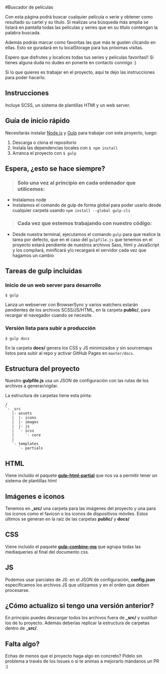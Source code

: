 #Buscador de películas

Con esta página podrá buscar cualquier película o serie y obtener como resultado su cartel y su titulo. 
Si realizas una búsqueda más amplia se listará en pantalla todas las películas y series que en su título contengan la palabra buscada.

Además podrás marcar como favoritas las que más te gusten clicando en ellas. Esto se guradará en tu localStorage para tus próximas visitas.

Espero que disfrutes y localices todas tus series y películas favoritas!! Si tienes alguna duda no dudes en ponerte en contacto conmigo :) 


Si lo que quieres es trabajar en el proyecto, aquí te dejo las instrucciones para poder hacerlo: 
## Instrucciones
Incluye SCSS, un sistema de plantillas HTMl y un web server.


## Guía de inicio rápido
Necesitarás instalar [Node.js](https://nodejs.org/) y [Gulp](https://gulpjs.com) para trabajar con este proyecto, luego:
1. Descarga o clona el repositorio
2. Instala las dependencias locales con `$ npm install`
3. Arranca el proyecto con `$ gulp`

## Espera, ¿esto se hace siempre?
> ### Solo una vez al principio en cada ordenador que utilicemos:
- Instalamos node
- Instalamos el comando de gulp de forma global para poder usarlo desde cualquier carpeta usando `npm install --global gulp-cli`


> ### Cada vez que estemos trabajando con nuestro código:
- Desde nuestra terminal, ejecutamos el comando `gulp` para que realice la tarea por defecto, que en el caso del `gulpfile.js` que tenemos en el proyecto estará pendiente de nuestros archivos Sass, html y JavaScript y los compilará, minificará y/o recargará el servidor cada vez que hagamos un cambio

## Tareas de gulp incluidas
### Inicio de un web server para desarrollo
```
$ gulp
```
Lanza un webserver con BrowserSync y varios watchers estarán pendientes de los archivos SCSS/JS/HTML, en la carpeta **public/**, para recargar el navegador cuando se necesite.

### Versión lista para subir a producción
```
$ gulp docs
```
En la carpeta **docs/** genera los CSS y JS minimizados y sin sourcemaps listos para subir al repo y activar GitHub Pages en `master/docs`.


## Estructura del proyecto
Nuestro **gulpfile.js** usa un JSON de configuración con las rutas de los archivos a generar/vigilar.

La estructura de carpetas tiene esta pinta:
```
/
`- _src
   |- assets
   |  |- icons
   |  |- images
   |  |- js
   |  `- scss
   |     `- core
   |
   `- templates
      `- partials

```

## HTML
Viene incluído el paquete [**gulp-html-partial**](https://www.npmjs.com/package/gulp-html-partial) que nos va a permitir tener un sistema de plantillas html

## Imágenes e iconos
Tenemos en **_src/** una carpeta para las imágenes del proyecto y una para los iconos como el favicon o los iconos de dispositivos móviles. Estos últimos se generan en la raíz de las carpetas **public/** y **docs/**

## CSS
Viene incluído el paquete [**gulp-combine-mq**](https://www.npmjs.com/package/gulp-combine-mq) que agrupa todas las mediaqueries al final del documento css.

## JS
Podemos usar parciales de JS: en el JSON de configuración, **config.json** especificamos los archivos JS que utilizamos y en el orden que deben procesarse.

## ¿Cómo actualizo si tengo una versión anterior?
En principio puedes descargar todos los archivos fuera de **_src/** y sustituir los de tu proyecto. Además deberías replicar la estructura de carpetas dentro de **_src/**.

## Falta algo?
Echas de menos que el proyecto haga algo en concreto? Pidelo sin problema a través de los Issues o si te animas a mejorarlo mándanos un PR :)
